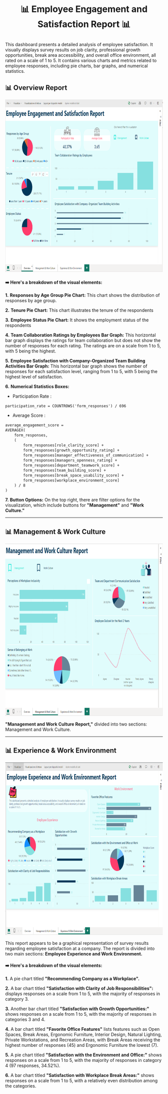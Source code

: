 
# <p align="center" style="margin-top: 0px;">📊 Employee Engagement and Satisfaction Report 📊

This dashboard presents a detailed analysis of employee satisfaction. It visually displays survey results on job clarity, professional growth opportunities, break area accessibility, and overall office environment, all rated on a scale of 1 to 5.
It contains various charts and metrics related to employee responses, including pie charts, bar graphs, and numerical statistics.


## 📊 Overview Report 

<p align="center" style="margin-bottom: 0px !important;">
<img src="https://github.com/erisaxhelilaj/Power_BI_Reports/blob/master/Employee%20Engagement%20and%20Satisfaction%20Report/DataSets/Overview.PNG" width="900" height="550">



#### :arrow_right: Here's a breakdown of the visual elements:

**1.** **Responses by Age Group Pie Chart:** This chart shows the distribution of responses by age group. </p>
**2.** **Tenure Pie Chart:** This chart illustrates the tenure of the respondents </p>
**3.** **Employee Status Pie Chart:** It shows the employment status of the respondents </p>
**4.** **Team Collaboration Ratings by Employees Bar Graph:** This horizontal bar graph displays the ratings for team collaboration but does not show the number of responses for each rating. 
 The ratings are on a scale from 1 to 5, with 5 being the highest.  </p>
**5.** **Employee Satisfaction with Company-Organized Team Building Activities Bar Graph:** This horizontal bar graph shows the number of responses for each satisfaction level, ranging from 1 to 5, with 5 being the highest level of satisfaction.  </p>
**6.** **Numerical Statistics Boxes:**  </p>
  - Participation Rate :
  
```
participation_rate = COUNTROWS('form_responses') / 696

```

  - Average Score :
```
average_engagement_score = 
AVERAGEX(
    form_responses,
    (
        form_responses[role_clarity_score] +
        form_responses[growth_opportunity_rating] +
        form_responses[manager_effectiveness_of_communication] +
        form_responses[managers_openness_rating] +
        form_responses[department_teamwork_score] +
        form_responses[team_building_score] +
        form_responses[break_space_usability_score] +
        form_responses[workplace_environment_score]
    ) / 8
)
```

**7.** **Button Options:** On the top right, there are filter options for the visualization, which include buttons for **"Management"** and **"Work Culture."**


***
## 📊 Management & Work Culture 

<p align="center" style="margin-bottom: 0px !important;">
<img src="https://github.com/erisaxhelilaj/Power_BI_Reports/blob/master/Employee%20Engagement%20and%20Satisfaction%20Report/DataSets/Management%20%26%20Work%20Culture.PNG" width="900" height="550">


**"Management and Work Culture Report,"** divided into two sections: Management and Work Culture. </p>


***
## 📊 Experience & Work Environment 

<p align="center" style="margin-bottom: 0px !important;">
<img src="https://github.com/erisaxhelilaj/Power_BI_Reports/blob/master/Employee%20Engagement%20and%20Satisfaction%20Report/DataSets/Experience%20%26%20Work%20Environment.PNG" width="900" height="550">


This report appears to be a graphical representation of survey results regarding employee satisfaction at a company. The report is divided into two main sections: **Employee Experience and Work Environment.** </p>
#### :arrow_right: Here's a breakdown of the visual elements:

**1.** A pie chart titled **"Recommending Company as a Workplace".** </p>
**2.** A bar chart titled **"Satisfaction with Clarity of Job Responsibilities":** displays responses on a scale from 1 to 5, with the majority of responses in category 3.  </p>
**3.** Another bar chart titled **"Satisfaction with Growth Opportunities:"** shows responses on a scale from 1 to 5, with the majority of responses in categories 3 and 4.  </p>
**4.** A bar chart titled **"Favorite Office Features"** lists features such as Open Spaces, Break Areas, Ergonomic Furniture, Interior Design, Natural Lighting, Private Workstations, and Recreation Areas, with Break Areas receiving the highest number of responses (45) and Ergonomic Furniture the lowest (7).  </p>
**5.** A pie chart titled **"Satisfaction with the Environment and Office:"** shows responses on a scale from 1 to 5, with the majority of responses in category 4 (97 responses, 34.52%).   </p>
**6.** A bar chart titled **"Satisfaction with Workplace Break Areas:"** shows responses on a scale from 1 to 5, with a relatively even distribution among the categories. </p>





